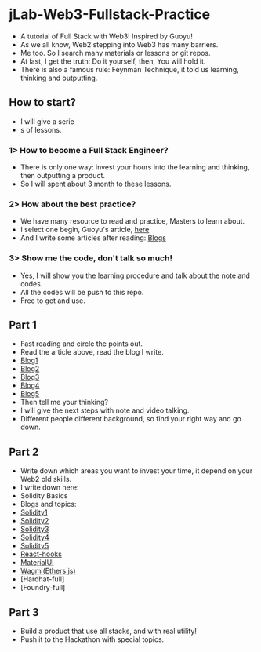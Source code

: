 # jLab-Web3-Fullstack-Practice
+ A tutorial of Full Stack with Web3! Inspired by Guoyu!
+ As we all know, Web2 stepping into Web3 has many barriers.
+ Me too. So I search many materials or lessons or git repos.
+ At last, I get the truth: Do it yourself, then, You will hold it.
+ There is also a famous rule: Feynman Technique, it told us learning, thinking and outputting.

## How to start?
+ I will give a serie
+ s of lessons.
### 1> How to become a Full Stack Engineer?
+ There is only one way: invest your hours into the learning and thinking, then outputting a product.
+ So I will spent about 3 month to these lessons.
### 2> How about the best practice?
+ We have many resource to read and practice, Masters to learn about.
+ I select one begin, Guoyu's article, [here](https://guoyu.mirror.xyz/RD-xkpoxasAU7x5MIJmiCX4gll3Cs0pAd5iM258S1Ek)
+ And I write some articles after reading: [Blogs](https://blog.jlab.tech/web)
### 3> Show me the code, don't talk so much!
+ Yes, I will show you the learning procedure and talk about the note and codes.
+ All the codes will be push to this repo.
+ Free to get and use.

## Part 1
+ Fast reading and circle the points out.
+ Read the article above, read the blog I write.
+ [Blog1](https://blog.jlab.tech/jlab-web3-fullstack-engineer-1)
+ [Blog2](https://blog.jlab.tech/jlab-web3-fullstack-engineer-2)
+ [Blog3](https://blog.jlab.tech/jlab-web3-fullstack-engineer-3)
+ [Blog4](https://blog.jlab.tech/jlab-web3-fullstack-engineer-4)
+ [Blog5](https://blog.jlab.tech/jlab-web3-fullstack-engineer-5)
+ Then tell me your thinking?
+ I will give the next steps with note and video talking.
+ Different people different background, so find your right way and go down.

## Part 2
+ Write down which areas you want to invest your time, it depend on your Web2 old skills.
+ I write down here:
+ Solidity Basics
+ Blogs and topics:
+ [Solidity1]()
+ [Solidity2]()
+ [Solidity3]()
+ [Solidity4]()
+ [Solidity5]()
+ [React-hooks]()
+ [MaterialUI]()
+ [Wagmi(Ethers.js)]()
+ [Hardhat-full]
+ [Foundry-full]

## Part 3
+ Build a product that use all stacks, and with real utility!
+ Push it to the Hackathon with special topics.
